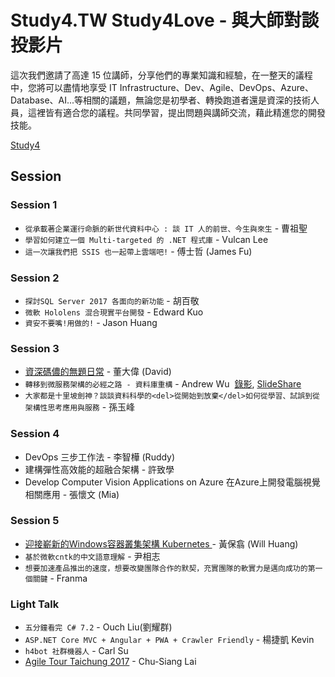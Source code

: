# Study4.TW Study4Love - 與大師對談 投影片

這次我們邀請了高達 15 位講師，分享他們的專業知識和經驗，在一整天的議程中，您將可以盡情地享受 IT Infrastructure、Dev、Agile、DevOps、Azure、Database、AI...等相關的議題，無論您是初學者、轉換跑道者還是資深的技術人員，這裡皆有適合您的議程。共同學習，提出問題與講師交流，藉此精進您的開發技能。

[Study4](http://study4.tw)

## Session

### Session 1

* `從承載著企業運行命脈的新世代資料中心 : 談 IT 人的前世、今生與來生` - 曹祖聖
* `學習如何建立一個 Multi-targeted 的 .NET 程式庫` - Vulcan Lee
* `這一次讓我們把 SSIS 也一起帶上雲端吧!` - 傅士哲 (James Fu)

### Session 2

* `探討SQL Server 2017 各面向的新功能` - 胡百敬
* `微軟 Hololens 混合現實平台開發` - Edward Kuo
* `資安不要嘴!用做的!` - Jason Huang

### Session 3

* [資深碼儂的無題日常](https://hackmd.io/s/Hy64ANTmG#) - 董大偉 (David)
* `轉移到微服務架構的必經之路 - 資料庫重構` - Andrew Wu  [錄影](https://www.facebook.com/andrew.blog.0928/videos/545139382528011/), [SlideShare](https://www.slideshare.net/chickenwu/ss-85814056)
* `大家都是十里坡劍神？談談資料科學的<del>從開始到放棄</del>如何從學習、試誤到從架構性思考應用與服務` - 孫玉峰

### Session 4

* DevOps 三步工作法 - 李智樺 (Ruddy)
* 建構彈性高效能的超融合架構 - 許致學
* Develop Computer Vision Applications on Azure 在Azure上開發電腦視覺相關應用 - 張懷文 (Mia)

### Session 5

* [迎接嶄新的Windows容器叢集架構 Kubernetes ](https://www.slideshare.net/WillHuangTW/orchestration-with-windows-server-containers-and-kubernetes/) - 黃保翕 (Will Huang)
* `基於微軟cntk的中文語意理解` - 尹相志
* `想要加速產品推出的速度，想要改變團隊合作的默契，充實團隊的軟實力是邁向成功的第一個關鍵` - Franma

### Light Talk

* `五分鐘看完 C# 7.2` - Ouch Liu(劉耀群)
* `ASP.NET Core MVC + Angular + PWA + Crawler Friendly` - 楊捷凱 Kevin
* `h4bot 社群機器人` - Carl Su
* [Agile Tour Taichung 2017](https://speakerdeck.com/chusiang/promo-the-agile-tour-taichung-2017) - Chu-Siang Lai
